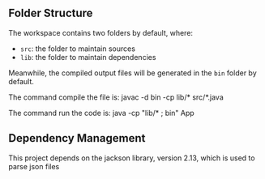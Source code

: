 ## Folder Structure

The workspace contains two folders by default, where:

- `src`: the folder to maintain sources
- `lib`: the folder to maintain dependencies

Meanwhile, the compiled output files will be generated in the `bin` folder by default.

The command compile the file is:
javac -d bin -cp lib/* src/*.java

The command run the code is:
java -cp "lib/* ; bin" App

## Dependency Management

This project depends on the jackson library, version 2.13, which is used to parse json files
